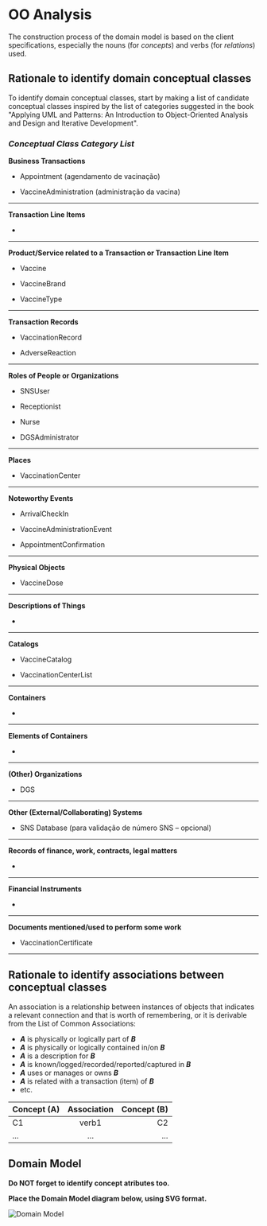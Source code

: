 # OO Analysis

The construction process of the domain model is based on the client specifications, especially the nouns (for _concepts_) and verbs (for _relations_) used. 

## Rationale to identify domain conceptual classes
To identify domain conceptual classes, start by making a list of candidate conceptual classes inspired by the list of categories suggested in the book "Applying UML and Patterns: An Introduction to Object-Oriented Analysis and Design and Iterative Development". 


### _Conceptual Class Category List_

**Business Transactions**

* Appointment (agendamento de vacinação)

* VaccineAdministration (administração da vacina)

---

**Transaction Line Items**

*

---

**Product/Service related to a Transaction or Transaction Line Item**

* Vaccine

* VaccineBrand

* VaccineType

---

**Transaction Records**

* VaccinationRecord

* AdverseReaction

---  

**Roles of People or Organizations**

* SNSUser

* Receptionist

* Nurse

* DGSAdministrator

---

**Places**

* VaccinationCenter

---

**Noteworthy Events**

* ArrivalCheckIn

* VaccineAdministrationEvent

* AppointmentConfirmation

---

**Physical Objects**

* VaccineDose

---

**Descriptions of Things**

* 

---

**Catalogs**

* VaccineCatalog

* VaccinationCenterList

---

**Containers**

* 

---

**Elements of Containers**

* 

---

**(Other) Organizations**

* DGS

---

**Other (External/Collaborating) Systems**

* SNS Database (para validação de número SNS – opcional)

---

**Records of finance, work, contracts, legal matters**

* 

---

**Financial Instruments**

* 

---

**Documents mentioned/used to perform some work**

* VaccinationCertificate    

---


## Rationale to identify associations between conceptual classes

An association is a relationship between instances of objects that indicates a relevant connection and that is worth of remembering, or it is derivable from the List of Common Associations: 

* **_A_** is physically or logically part of **_B_**
* **_A_** is physically or logically contained in/on **_B_**
* **_A_** is a description for **_B_**
* **_A_** is known/logged/recorded/reported/captured in **_B_**
* **_A_** uses or manages or owns **_B_**
* **_A_** is related with a transaction (item) of **_B_**
* etc.


| Concept (A) 		|  Association   	|  Concept (B) |
|----------	   		|:-------------:		|------:       |
| C1  	| verb1    		 	| C2  |
| ...  	| ...    		 	| ...  |



## Domain Model

**Do NOT forget to identify concept atributes too.**

**Place the Domain Model diagram below, using SVG format.**

![Domain Model](svg/DM.svg)